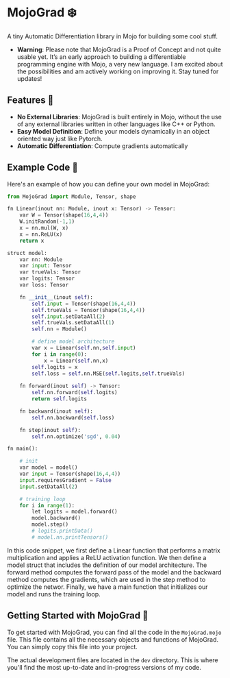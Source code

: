 # MojoGrad ❄️
A tiny Automatic Differentiation library in Mojo for building some cool stuff.
- **Warning**: Please note that MojoGrad is a Proof of Concept and not quite usable yet. It’s an early approach to building a differentiable programming engine with Mojo, a very new language. I am excited about the possibilities and am actively working on improving it. Stay tuned for updates!

## Features 🌟

- **No External Libraries**: MojoGrad is built entirely in Mojo, without the use of any external libraries written in other languages like C++ or Python.
- **Easy Model Definition**: Define your models dynamically in an object oriented way just like Pytorch. 
- **Automatic Differentiation**: Compute gradients automatically

## Example Code 📜

Here's an example of how you can define your own model in MojoGrad:

```python
from MojoGrad import Module, Tensor, shape

fn Linear(inout nn: Module, inout x: Tensor) -> Tensor:
    var W = Tensor(shape(16,4,4))
    W.initRandom(-1,1)
    x = nn.mul(W, x)
    x = nn.ReLU(x)
    return x

struct model:
    var nn: Module
    var input: Tensor
    var trueVals: Tensor
    var logits: Tensor
    var loss: Tensor

    fn __init__(inout self):
        self.input = Tensor(shape(16,4,4))
        self.trueVals = Tensor(shape(16,4,4))
        self.input.setDataAll(2)
        self.trueVals.setDataAll(1)
        self.nn = Module()

        # define model architecture
        var x = Linear(self.nn,self.input)
        for i in range(0):
            x = Linear(self.nn,x)
        self.logits = x
        self.loss = self.nn.MSE(self.logits,self.trueVals)
        
    fn forward(inout self) -> Tensor:
        self.nn.forward(self.logits)
        return self.logits

    fn backward(inout self):
        self.nn.backward(self.loss)

    fn step(inout self):
        self.nn.optimize('sgd', 0.04)

fn main():

    # init
    var model = model()
    var input = Tensor(shape(16,4,4))
    input.requiresGradient = False
    input.setDataAll(2)

    # training loop
    for i in range(1):
        let logits = model.forward()
        model.backward()
        model.step()
        # logits.printData()
        # model.nn.printTensors()
```
In this code snippet, we first define a Linear function that performs a matrix multiplication and applies a ReLU activation function. We then define a model struct that includes the definition of our model architecture. The forward method computes the forward pass of the model and the backward method computes the gradients, which are used in the step method to optimize the networ. Finally, we have a main function that initializes our model and runs the training loop.


## Getting Started with MojoGrad 🚀

To get started with MojoGrad, you can find all the code in the `MojoGrad.mojo` file. This file contains all the necessary objects and functions of MojoGrad. You can simply copy this file into your project.

The actual development files are located in the `dev` directory. This is where you'll find the most up-to-date and in-progress versions of my code.